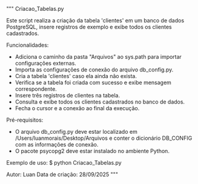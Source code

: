 """
Criacao_Tabelas.py

Este script realiza a criação da tabela 'clientes' em um banco de dados PostgreSQL, insere registros de exemplo e exibe todos os clientes cadastrados.

Funcionalidades:
- Adiciona o caminho da pasta "Arquivos" ao sys.path para importar configurações externas.
- Importa as configurações de conexão do arquivo db_config.py.
- Cria a tabela 'clientes' caso ela ainda não exista.
- Verifica se a tabela foi criada com sucesso e exibe mensagem correspondente.
- Insere três registros de clientes na tabela.
- Consulta e exibe todos os clientes cadastrados no banco de dados.
- Fecha o cursor e a conexão ao final da execução.

Pré-requisitos:
- O arquivo db_config.py deve estar localizado em /Users/luanmorais/Desktop/Arquivos e conter o dicionário DB_CONFIG com as informações de conexão.
- O pacote psycopg2 deve estar instalado no ambiente Python.

Exemplo de uso:
$ python Criacao_Tabelas.py

Autor: Luan
Data de criação: 28/09/2025
"""